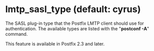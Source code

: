 # lmtp_sasl_type (default: cyrus)
 The SASL plug-in type that the Postfix LMTP client should use
for authentication. The available types are listed with the
"**postconf -A**" command. 


 This feature is available in Postfix 2.3 and later. 


